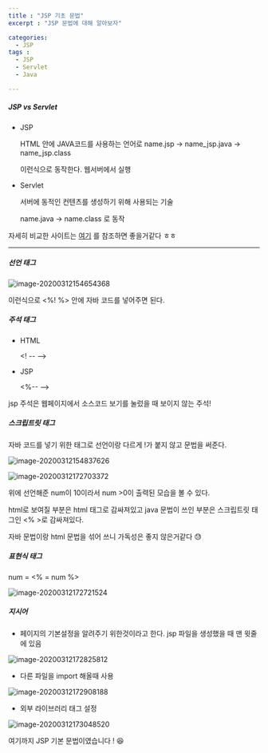 ```yaml
---
title : "JSP 기초 문법"
excerpt : "JSP 문법에 대해 알아보자"

categories:
  - JSP
tags :
  - JSP
  - Servlet
  - Java

---
```


##### JSP vs Servlet

- JSP

  HTML 안에 JAVA코드를 사용하는 언어로  name.jsp -> name_jsp.java -> name_jsp.class

  이런식으로 동작한다. 웹서버에서 실행

- Servlet

  서버에 동적인 컨텐츠를 생성하기 위해 사용되는 기술

  name.java -> name.class 로 동작

자세히 비교한 사이트는 [여기](https://mangkyu.tistory.com/14) 를 참조하면 좋을거같다 ㅎㅎ

---

##### 선언 태그

![image-20200312154654368](https://user-images.githubusercontent.com/53978090/76502642-bea3f480-6487-11ea-94fe-3d84372503a2.png)

이런식으로 <%! %> 안에 자바 코드를 넣어주면 된다.



##### 주석 태그

- HTML

  <! -- -->
  
- JSP

  <%-- -->

jsp 주석은 웹페이지에서 소스코드 보기를 눌렀을 때 보이지 않는 주석!



##### 스크립트릿 태그

자바 코드를 넣기 위한 태그로 선언이랑 다르게 !가 붙지 않고 문법을 써준다.


![image-20200312154837626](https://user-images.githubusercontent.com/53978090/76502646-bfd52180-6487-11ea-9f9d-77e38083c6d2.png)

![image-20200312172703372](https://user-images.githubusercontent.com/53978090/76502651-c2377b80-6487-11ea-9cce-974754a898c0.png)

위에 선언해준 num이 10이라서 num >0이 출력된 모습을 볼 수 있다.

html로 보여질 부분은 html 태그로 감싸져있고 java 문법이 쓰인 부분은 스크립트릿 태그인 <% >로 감싸져있다.

자바 문법이랑 html 문법을 섞어 쓰니 가독성은 좋지 않은거같다 :sweat:



##### 표현식 태그

num = <% = num %> 

![image-20200312172721524](https://user-images.githubusercontent.com/53978090/76502652-c368a880-6487-11ea-8c38-90fc1509e79e.png)


##### 지시어

- 페이지의 기본설정을 알려주기 위한것이라고 한다. jsp 파일을 생성했을 때 맨 윗줄에 있음

![image-20200312172825812](https://user-images.githubusercontent.com/53978090/76502661-c6639900-6487-11ea-8982-6f9a72603da1.png)

- 다른 파일을 import 해올때 사용

![image-20200312172908188](https://user-images.githubusercontent.com/53978090/76502662-c794c600-6487-11ea-8e67-7e0001d171e0.png)

- 외부 라이브러리 태그 설정

![image-20200312173048520](https://user-images.githubusercontent.com/53978090/76502664-c95e8980-6487-11ea-8599-f45f70189882.png)
  

여기까지 JSP 기본 문법이였습니다 ! :laughing:

